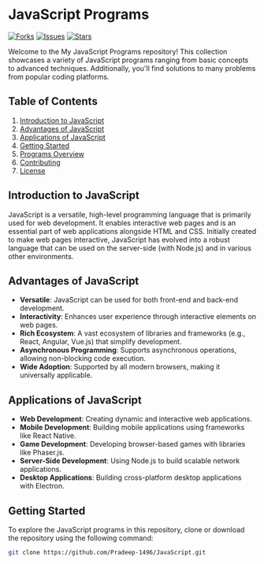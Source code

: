 # JavaScript Programs

[![Forks](https://img.shields.io/github/forks/Pradeep-1496/JavaScript?style=social)](https://github.com/Pradeep-1496/JavaScript/fork)
[![Issues](https://img.shields.io/github/issues/Pradeep-1496/JavaScript)](https://github.com/Pradeep-1496/JavaScript/issues)
[![Stars](https://img.shields.io/github/stars/Pradeep-1496/JavaScript?style=social)](https://github.com/Pradeep-1496/JavaScript/stargazers)


Welcome to the My JavaScript Programs repository! This collection showcases a variety of JavaScript programs ranging from basic concepts to advanced techniques. Additionally, you'll find solutions to many problems from popular coding platforms.

## Table of Contents

1. [Introduction to JavaScript](#introduction-to-javascript)
2. [Advantages of JavaScript](#advantages-of-javascript)
3. [Applications of JavaScript](#applications-of-javascript)
4. [Getting Started](#getting-started)
5. [Programs Overview](#programs-overview)
6. [Contributing](#contributing)
7. [License](#license)

## Introduction to JavaScript

JavaScript is a versatile, high-level programming language that is primarily used for web development. It enables interactive web pages and is an essential part of web applications alongside HTML and CSS. Initially created to make web pages interactive, JavaScript has evolved into a robust language that can be used on the server-side (with Node.js) and in various other environments.

## Advantages of JavaScript

- **Versatile**: JavaScript can be used for both front-end and back-end development.
- **Interactivity**: Enhances user experience through interactive elements on web pages.
- **Rich Ecosystem**: A vast ecosystem of libraries and frameworks (e.g., React, Angular, Vue.js) that simplify development.
- **Asynchronous Programming**: Supports asynchronous operations, allowing non-blocking code execution.
- **Wide Adoption**: Supported by all modern browsers, making it universally applicable.

## Applications of JavaScript

- **Web Development**: Creating dynamic and interactive web applications.
- **Mobile Development**: Building mobile applications using frameworks like React Native.
- **Game Development**: Developing browser-based games with libraries like Phaser.js.
- **Server-Side Development**: Using Node.js to build scalable network applications.
- **Desktop Applications**: Building cross-platform desktop applications with Electron.

## Getting Started

To explore the JavaScript programs in this repository, clone or download the repository using the following command:

```bash
git clone https://github.com/Pradeep-1496/JavaScript.git

